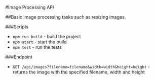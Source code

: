#Image Processing API

##Basic image processing tasks such as resizing images.

###Scripts

- `npm run build` - build the project
- `npm start` - start the build
- `npm test` - run the tests

###Endpoint

- `GET /api/images?filename=filename&width=width&height=height` - returns the image with the specified filename, width and height
